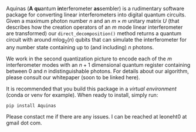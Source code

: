 Aquinas (**A** **qu**antum **in**terferometer **as**sembler) is a rudimentary software package for converting linear interferometers into digital quantum circuits. Given a maximum photon number $n$ and an $m \times m$ unitary matrix $U$ (that describes how the creation operators of an $m$ mode linear interferometer are transformed) our `direct_decomposition()` method returns a quantum circuit with around $m \log_2(n)$ qubits that can simulate the interferometer for any number state containing up to (and including) $n$ photons.

We work in the second quantization picture to encode each of the $m$ interferometer modes with an $n+1$ dimensional quantum register containing between $0$ and $n$ indistinguishable photons. For details about our algorithm, please consult our whitepaper (soon to be linked here).

It is recommended that you build this package in a *virtual environment* (conda or venv for example).
When ready to install, simply run:

`pip install Aquinas`

Please constact me if there are any issues. I can be reached at leoneht0 at gmail dot com.
